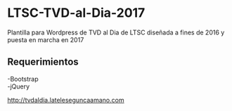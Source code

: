 # LTSC-TVD-al-Dia-2017
Plantilla para Wordpress de TVD al Dia de LTSC diseñada a fines de 2016 y puesta en marcha en 2017

## Requerimientos
-Bootstrap<br>
-jQuery<br>

http://tvdaldia.lateleseguncaamano.com

